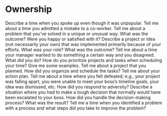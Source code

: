 # Ownership
Describe a time when you spoke up even though it was unpopular.
Tell me about a time you admitted a mistake to a co-worker.
Tell me about a problem that you’ve solved in a unique or unusual way. What was the outcome? Were you happy or satisfied with it?
Describe a project or idea (not necessarily your own) that was implemented primarily because of your efforts. What was your role? What was the outcome?
Tell me about a time your manager wanted to do something a certain way and you disagreed. What did you do?
How do you prioritize projects and tasks when scheduling your time? Give me some examples.
Tell me about a project that you planned. How did you organize and schedule the tasks? Tell me about your action plan.
Tell me about a time where you felt defeated; e.g., your project was falling apart, you were unable to meet your boss’s timeline goals, your idea was dismissed, etc. How did you respond to adversity?
Describe a situation where you had to make a tough decision that normally would have been escalated to your boss. How did you handle the decision-making process? What was the result?
Tell me a time when you identified a problem with a process and what steps did you take to improve the problem?

